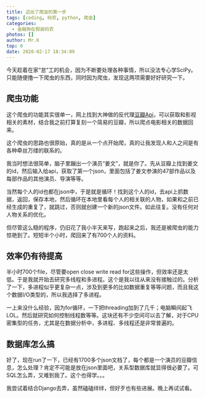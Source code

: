 ```yaml
---
title: 迈出了爬虫的第一步
tags: [coding, 码农, python, 爬虫]
categories:
  - 金融狗在假装码农
photos: []
author: Mr.K
top: 0
date: 2020-02-17 18:34:09
---
```

今天趁着在家“怠”工的机会，因为不断要处理各种事情，所以没法专心学SciPy。只能随便撸一下爬虫的东西，同时因为爬虫，发现这两项需要好好研究一下。
<!-- more --> 

## 爬虫功能
这个爬虫的功能其实很单一，网上找到大神做的反代理[豆瓣Api](https://douban.uieee.com/)，可以获取和影视相关的素材，结合我之前打算复刻一个简易的豆瓣，所以爬点电影相关的数据回来。

这个爬虫的思路也很原始，真的是从一个点开始爬，真的让我发现人和人之间是有各种牵丝万缕的联系的。

我当时想法很简单，脑子里蹦出一个演员“姜文”，就是你了。先从豆瓣上找到姜文的id，然后输入给api，获取了第一个json，里面包括了姜文参演的47部作品以及每部作品的其他演员、导演等等。

当然每个人的id也都在json中，于是就是循环！找到这个人的id，去api上抓数据，返回，保存本地，然后循环在本地里看每个人的相关联的人物，如果和之前已经生成的重复了，就跳过，否则就创建一个新的json文件。如此往复。没有任何对人物关系的优化。

但尽管这么糙的程序，仍旧花了我小半天来写，跑起来之后，我还是被爬虫的能力惊艳到了。短短半个小时，爬回来了有700个人的资料。

## 效率仍有待提高
半小时700个file，尽管要open close write read for这些操作，但效率还是太低。于是我就开始去研究多线程和多进程。这个是我以往从来没有接触过的。分析了一下，多进程似乎更复杂一点，涉及到更多的比如数据重复等等问题，而且我这个数据I/O类型的，所以我选择了多进程。

一上来没什么经验，因为for循环，一下把threading加到了几千；电脑瞬间起飞LOL。然后就研究如何控制线程数等等。这块还有不少空间可以去了解，对于CPU密集型的任务，尤其是在数据分析中，多进程、多线程还是非常普遍的。

## 数据库怎么搞
好了，现在run了一下，已经有1700多个json文档了，每个都是一个演员的豆瓣信息，怎么处理？肯定不可能是放在json里面吧，关系型数据库就显得很必要了。可SQL怎么弄，又难到我了。这个也得学。。。

我尝试着结合Django去弄，虽然磕磕绊绊，但好歹也有些进展。晚上再试试看。